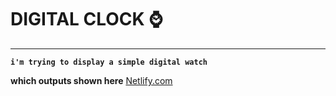 # DIGITAL CLOCK ⌚
---
**`i'm trying to display a simple digital watch`**

**which outputs shown here** [Netlify.com](https://digital-clock-made-by-arun.netlify.app/)

